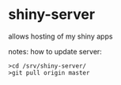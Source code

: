 # shiny-server
allows hosting of my shiny apps

notes:
how to update server:
```
>cd /srv/shiny-server/
>git pull origin master
```
